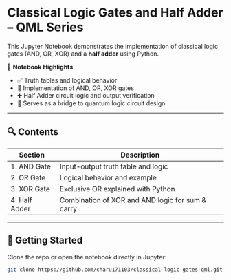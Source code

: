 # Classical Logic Gates and Half Adder – QML Series

This Jupyter Notebook demonstrates the implementation of classical logic gates (AND, OR, XOR) and a **half adder** using Python.

📘 **Notebook Highlights**
- ✅ Truth tables and logical behavior
- 🔧 Implementation of AND, OR, XOR gates
- ➕ Half Adder circuit logic and output verification
- 🧠 Serves as a bridge to quantum logic circuit design

---

## 🔍 Contents

| Section | Description |
|--------|-------------|
| 1. AND Gate | Input-output truth table and logic |
| 2. OR Gate | Logical behavior and example |
| 3. XOR Gate | Exclusive OR explained with Python |
| 4. Half Adder | Combination of XOR and AND logic for sum & carry |

---

## 🚀 Getting Started

Clone the repo or open the notebook directly in Jupyter:
```bash
git clone https://github.com/charu171103/classical-logic-gates-qml.git
